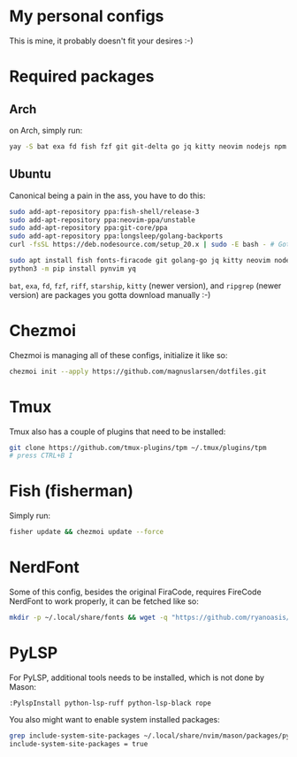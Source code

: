 # My personal configs
This is mine, it probably doesn't fit your desires :-)

# Required packages
## Arch
on Arch, simply run:
```sh
yay -S bat exa fd fish fzf git git-delta go jq kitty neovim nodejs npm python-pip riffdiff ripgrep starship tmux ttf-fira-code yay yq
```

## Ubuntu
Canonical being a pain in the ass, you have to do this:
```sh
sudo add-apt-repository ppa:fish-shell/release-3
sudo add-apt-repository ppa:neovim-ppa/unstable
sudo add-apt-repository ppa:git-core/ppa
sudo add-apt-repository ppa:longsleep/golang-backports
curl -fsSL https://deb.nodesource.com/setup_20.x | sudo -E bash - # Gotta love nodesource

sudo apt install fish fonts-firacode git golang-go jq kitty neovim nodejs python3-pip ripgrep tmux
python3 -m pip install pynvim yq
```
`bat`, `exa`, `fd`, `fzf`, `riff`, `starship`, `kitty` (newer version), and `ripgrep` (newer version) are packages you gotta download manually :-)

# Chezmoi
Chezmoi is managing all of these configs, initialize it like so:
```sh
chezmoi init --apply https://github.com/magnuslarsen/dotfiles.git
```

# Tmux
Tmux also has a couple of plugins that need to be installed:
```sh
git clone https://github.com/tmux-plugins/tpm ~/.tmux/plugins/tpm
# press CTRL+B I
```

# Fish (fisherman)
Simply run:
```sh
fisher update && chezmoi update --force
```

# NerdFont
Some of this config, besides the original FiraCode, requires FireCode NerdFont to work properly, it can be fetched like so:
```sh
mkdir -p ~/.local/share/fonts && wget -q "https://github.com/ryanoasis/nerd-fonts/releases/latest/download/FiraCode.tar.xz" -O - | tar --wildcards -xJC ~/.local/share/fonts/ "*.ttf" && fc-cache && echo "Finished downloading FiraCode"
```

# PyLSP
For PyLSP, additional tools needs to be installed, which is not done by Mason:
```vim
:PylspInstall python-lsp-ruff python-lsp-black rope
```
You also might want to enable system installed packages:
```sh
grep include-system-site-packages ~/.local/share/nvim/mason/packages/python-lsp-server/venv/pyvenv.cfg
include-system-site-packages = true
```
